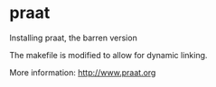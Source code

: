 praat
=====

Installing praat, the barren version

The makefile is modified to allow for dynamic linking.

More information: http://www.praat.org